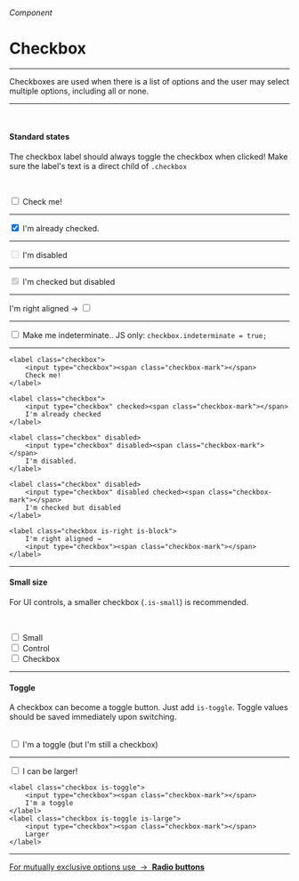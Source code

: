 <h6 class="is-uppercase has-text-grey has-text-weight-medium is-size-6 is-size-7-mobile">Component</h6>
<h1 class="title is-family-secondary is-size-2-mobile">Checkbox</h1>
<hr class="is-visible is-size-4">
<p class="subtitle is-family-secondary has-text-dark">
    <span class="has-text-weight-semibold">Checkboxes</span> are used when there is a list of options and the user may select multiple options, including all or none.
</p>
<hr class="is-visible is-size-4"><br>

<h4 class="title is-family-primary"><strong>Standard states</strong></h4>

The checkbox label should always toggle the checkbox when clicked! Make sure the label's text is a direct child of `.checkbox`

<br><div class="box is-well is-radiusless-b is-marginless is-large">
    <label class="checkbox">
        <input type="checkbox"><span class="checkbox-mark"></span>
        Check me!
    </label>
    <hr>
    <label class="checkbox" >
        <input type="checkbox" checked><span class="checkbox-mark"></span>
        I'm already checked.
    </label>
    <hr>
    <label class="checkbox" disabled>
        <input type="checkbox" disabled><span class="checkbox-mark"></span>
        I'm disabled
    </label>
    <hr>
    <label class="checkbox" disabled>
        <input type="checkbox" disabled checked><span class="checkbox-mark"></span>
        I'm checked but disabled
    </label>
    <hr>
    <label class="checkbox is-right is-block">
        I'm right aligned →
        <input type="checkbox"><span class="checkbox-mark"></span>
    </label>
    <hr class="is-visible is-size-4">
    <label class="checkbox" onclick="makeIndeterminate(123)">
        <input id="123" type="checkbox"><span class="checkbox-mark"></span>
        Make me indeterminate.. JS only: <code class="is-size-7">checkbox.indeterminate = true;</code>
    </label>
</div>
<hr class="is-marginless is-visible">

    <label class="checkbox">
        <input type="checkbox"><span class="checkbox-mark"></span>
        Check me!
    </label>

    <label class="checkbox">
        <input type="checkbox" checked><span class="checkbox-mark"></span>
        I'm already checked
    </label>

    <label class="checkbox" disabled>
        <input type="checkbox" disabled><span class="checkbox-mark"></span>
        I'm disabled.
    </label>

    <label class="checkbox" disabled>
        <input type="checkbox" disabled checked><span class="checkbox-mark"></span>
        I'm checked but disabled
    </label>

    <label class="checkbox is-right is-block">
        I'm right aligned →
        <input type="checkbox"><span class="checkbox-mark"></span>
    </label>
<hr class="is-size-1 is-visible">

<h4 class="title is-family-primary"><strong>Small size</strong></h4>

For UI controls, a smaller checkbox (`.is-small`) is recommended.

<br><div class="box is-well px-5">
    <label class="checkbox is-small">
        <input type="checkbox"><span class="checkbox-mark"></span>
        Small
    </label><br>
    <label class="checkbox is-small">
        <input type="checkbox"><span class="checkbox-mark"></span>
        Control
    </label><br>
    <label class="checkbox is-small">
        <input type="checkbox"><span class="checkbox-mark"></span>
        Checkbox
    </label>
</div>

<hr class="is-size-1 is-visible">

<h4 class="title is-family-primary"><strong>Toggle</strong></h4>

A checkbox can become a toggle button. Just add `is-toggle`. Toggle values should be saved immediately upon switching.<br><br>

<div class="box is-well is-radiusless-b is-marginless is-large">
    <label class="checkbox is-toggle">
        <input type="checkbox"><span class="checkbox-mark"></span>
        I'm a toggle (but I'm still a checkbox)
    </label>
    <hr class="is-visible">
    <label class="checkbox is-toggle is-large">
        <input type="checkbox"><span class="checkbox-mark"></span>
        I can be larger!
    </label>
</div>

    <label class="checkbox is-toggle">
        <input type="checkbox"><span class="checkbox-mark"></span>
        I'm a toggle
    </label>
    <label class="checkbox is-toggle is-large">
        <input type="checkbox"><span class="checkbox-mark"></span>
        Larger
    </label>
<hr>

<a href="#/radio" class="message is-info is-block">
    For mutually exclusive options use &nbsp;→&nbsp; <strong class="has-text-primary">Radio buttons</strong>
</a>